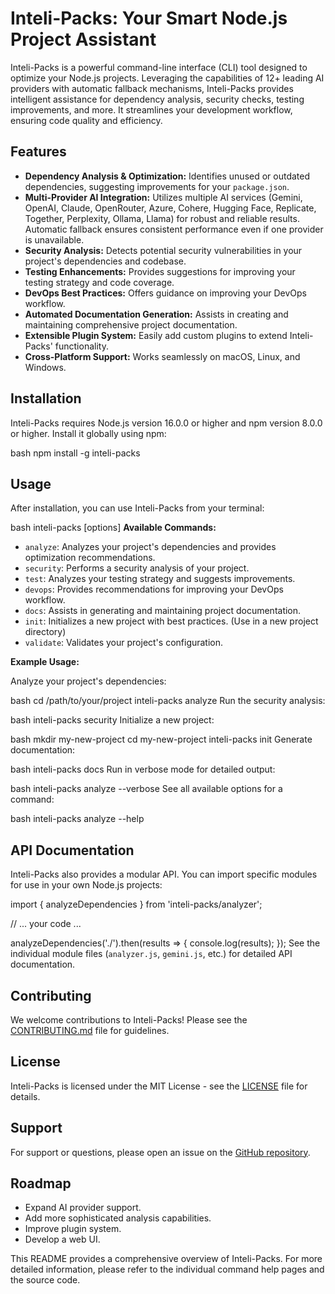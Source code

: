 # Inteli-Packs: Your Smart Node.js Project Assistant

Inteli-Packs is a powerful command-line interface (CLI) tool designed to optimize your Node.js projects.  Leveraging the capabilities of 12+ leading AI providers with automatic fallback mechanisms, Inteli-Packs provides intelligent assistance for dependency analysis, security checks, testing improvements, and more.  It streamlines your development workflow, ensuring code quality and efficiency.


## Features

* **Dependency Analysis & Optimization:** Identifies unused or outdated dependencies, suggesting improvements for your `package.json`.
* **Multi-Provider AI Integration:** Utilizes multiple AI services (Gemini, OpenAI, Claude, OpenRouter, Azure, Cohere, Hugging Face, Replicate, Together, Perplexity, Ollama, Llama) for robust and reliable results.  Automatic fallback ensures consistent performance even if one provider is unavailable.
* **Security Analysis:**  Detects potential security vulnerabilities in your project's dependencies and codebase.
* **Testing Enhancements:**  Provides suggestions for improving your testing strategy and code coverage.
* **DevOps Best Practices:** Offers guidance on improving your DevOps workflow.
* **Automated Documentation Generation:** Assists in creating and maintaining comprehensive project documentation.
* **Extensible Plugin System:**  Easily add custom plugins to extend Inteli-Packs' functionality.
* **Cross-Platform Support:** Works seamlessly on macOS, Linux, and Windows.


## Installation

Inteli-Packs requires Node.js version 16.0.0 or higher and npm version 8.0.0 or higher.  Install it globally using npm:

bash
npm install -g inteli-packs
## Usage

After installation, you can use Inteli-Packs from your terminal:

bash
inteli-packs <command> [options]
**Available Commands:**

* `analyze`: Analyzes your project's dependencies and provides optimization recommendations.
* `security`: Performs a security analysis of your project.
* `test`: Analyzes your testing strategy and suggests improvements.
* `devops`: Provides recommendations for improving your DevOps workflow.
* `docs`: Assists in generating and maintaining project documentation.
* `init`: Initializes a new project with best practices.  (Use in a new project directory)
* `validate`: Validates your project's configuration.


**Example Usage:**

Analyze your project's dependencies:

bash
cd /path/to/your/project
inteli-packs analyze
Run the security analysis:

bash
inteli-packs security
Initialize a new project:

bash
mkdir my-new-project
cd my-new-project
inteli-packs init
Generate documentation:

bash
inteli-packs docs
Run in verbose mode for detailed output:

bash
inteli-packs analyze --verbose
See all available options for a command:

bash
inteli-packs analyze --help
## API Documentation

Inteli-Packs also provides a modular API.  You can import specific modules for use in your own Node.js projects:

import { analyzeDependencies } from 'inteli-packs/analyzer';

// ... your code ...

analyzeDependencies('./').then(results => {
  console.log(results);
});
See the individual module files (`analyzer.js`, `gemini.js`, etc.) for detailed API documentation.


## Contributing

We welcome contributions to Inteli-Packs! Please see the [CONTRIBUTING.md](CONTRIBUTING.md) file for guidelines.


## License

Inteli-Packs is licensed under the MIT License - see the [LICENSE](LICENSE) file for details.


## Support

For support or questions, please open an issue on the [GitHub repository](https://github.com/Nom-nom-hub/inteli-packs/issues).


## Roadmap

* Expand AI provider support.
* Add more sophisticated analysis capabilities.
* Improve plugin system.
* Develop a web UI.


This README provides a comprehensive overview of Inteli-Packs.  For more detailed information, please refer to the individual command help pages and the source code.